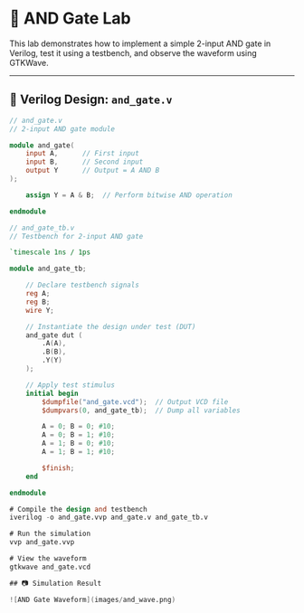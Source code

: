 # 🔘 AND Gate Lab

This lab demonstrates how to implement a simple 2-input AND gate in Verilog, test it using a testbench, and observe the waveform using GTKWave.

---

## 📄 Verilog Design: `and_gate.v`

```verilog
// and_gate.v
// 2-input AND gate module

module and_gate(
    input A,      // First input
    input B,      // Second input
    output Y      // Output = A AND B
);

    assign Y = A & B;  // Perform bitwise AND operation

endmodule

// and_gate_tb.v
// Testbench for 2-input AND gate

`timescale 1ns / 1ps

module and_gate_tb;

    // Declare testbench signals
    reg A;
    reg B;
    wire Y;

    // Instantiate the design under test (DUT)
    and_gate dut (
        .A(A),
        .B(B),
        .Y(Y)
    );

    // Apply test stimulus
    initial begin
        $dumpfile("and_gate.vcd");  // Output VCD file
        $dumpvars(0, and_gate_tb);  // Dump all variables

        A = 0; B = 0; #10;
        A = 0; B = 1; #10;
        A = 1; B = 0; #10;
        A = 1; B = 1; #10;

        $finish;
    end

endmodule

# Compile the design and testbench
iverilog -o and_gate.vvp and_gate.v and_gate_tb.v

# Run the simulation
vvp and_gate.vvp

# View the waveform
gtkwave and_gate.vcd

## 📷 Simulation Result

![AND Gate Waveform](images/and_wave.png)


